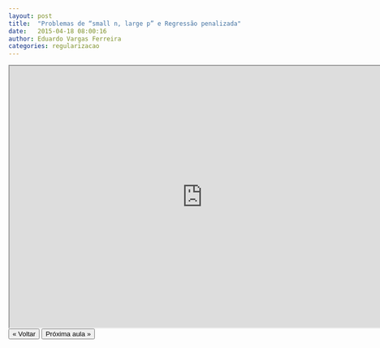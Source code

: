 ```yaml
---
layout: post
title:  "Problemas de “small n, large p” e Regressão penalizada"
date:   2015-04-18 08:00:16
author: Eduardo Vargas Ferreira
categories: regularizacao 
---
```


<center>
<iframe width="760" height="515" src="https://www.youtube.com/embed/tm5jp2lluS0?autoplay=0"> </iframe>
</center>

<FORM>
<INPUT Type="BUTTON" align="left" Value="&laquo; Voltar" Onclick="window.location.href='https://eduardoleg.github.io/ML4all/1parte/'">
<INPUT Type="BUTTON" align="left" Value="Próxima aula &raquo;" Onclick="window.location.href='https://eduardoleg.github.io/ML4all/regularizacao/2015/04/18/aula17.html'">
</FORM>
